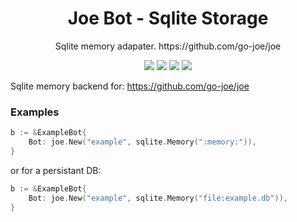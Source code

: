 <h1 align="center">Joe Bot - Sqlite Storage</h1>
<p align="center">Sqlite memory adapater. https://github.com/go-joe/joe</p>
<p align="center">
	<a href="https://circleci.com/gh/warmans/sqlite-memory/tree/master"><img src="https://circleci.com/gh/warmans/sqlite-memory/tree/master.svg?style=shield"></a>
	<a href="https://goreportcard.com/report/github.com/warmans/sqlite-memory"><img src="https://goreportcard.com/badge/github.com/warmans/sqlite-memory"></a>
	<a href="https://godoc.org/github.com/warmans/sqlite-memory"><img src="https://img.shields.io/badge/godoc-reference-blue.svg?color=blue"></a>
	<a href="https://github.com/warmans/sqlite-memory/blob/master/LICENSE"><img src="https://img.shields.io/badge/license-BSD--3--Clause-blue.svg"></a>
</p>

Sqlite memory backend for: https://github.com/go-joe/joe


### Examples 

```go
b := &ExampleBot{
	Bot: joe.New("example", sqlite.Memory(":memory:")),
}
```

or for a persistant DB:

```go
b := &ExampleBot{
	Bot: joe.New("example", sqlite.Memory("file:example.db")),
}
```

